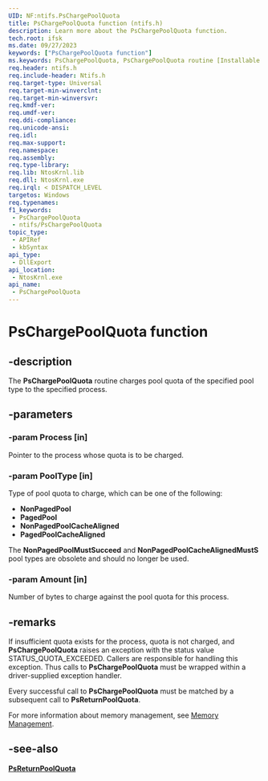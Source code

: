 ```yaml
---
UID: NF:ntifs.PsChargePoolQuota
title: PsChargePoolQuota function (ntifs.h)
description: Learn more about the PsChargePoolQuota function.
tech.root: ifsk
ms.date: 09/27/2023
keywords: ["PsChargePoolQuota function"]
ms.keywords: PsChargePoolQuota, PsChargePoolQuota routine [Installable File System Drivers], ifsk.pschargepoolquota, ntifs/PsChargePoolQuota, psref_690f1550-4753-4f39-bcf2-bdcf7b80112d.xml
req.header: ntifs.h
req.include-header: Ntifs.h
req.target-type: Universal
req.target-min-winverclnt: 
req.target-min-winversvr: 
req.kmdf-ver: 
req.umdf-ver: 
req.ddi-compliance: 
req.unicode-ansi: 
req.idl: 
req.max-support: 
req.namespace: 
req.assembly: 
req.type-library: 
req.lib: NtosKrnl.lib
req.dll: NtosKrnl.exe
req.irql: < DISPATCH_LEVEL
targetos: Windows
req.typenames: 
f1_keywords:
 - PsChargePoolQuota
 - ntifs/PsChargePoolQuota
topic_type:
 - APIRef
 - kbSyntax
api_type:
 - DllExport
api_location:
 - NtosKrnl.exe
api_name:
 - PsChargePoolQuota
---
```


# PsChargePoolQuota function

## -description

The **PsChargePoolQuota** routine charges pool quota of the specified pool type to the specified process.

## -parameters

### -param Process [in]

Pointer to the process whose quota is to be charged.

### -param PoolType [in]

Type of pool quota to charge, which can be one of the following:

* **NonPagedPool**
* **PagedPool**
* **NonPagedPoolCacheAligned**
* **PagedPoolCacheAligned**

The **NonPagedPoolMustSucceed** and **NonPagedPoolCacheAlignedMustS** pool types are obsolete and should no longer be used.

### -param Amount [in]

Number of bytes to charge against the pool quota for this process.

## -remarks

If insufficient quota exists for the process, quota is not charged, and **PsChargePoolQuota** raises an exception with the status value STATUS_QUOTA_EXCEEDED. Callers are responsible for handling this exception. Thus calls to **PsChargePoolQuota** must be wrapped within a driver-supplied exception handler.

Every successful call to **PsChargePoolQuota** must be matched by a subsequent call to **PsReturnPoolQuota**.

For more information about memory management, see [Memory Management](/windows-hardware/drivers/kernel/managing-memory-for-drivers).

## -see-also

[**PsReturnPoolQuota**](nf-ntifs-psreturnpoolquota.md)
